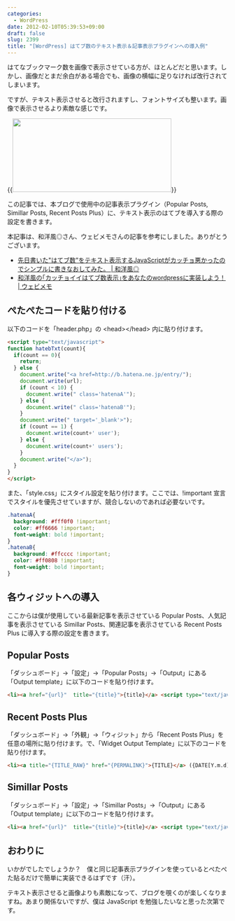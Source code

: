 ```yaml
---
categories:
  - WordPress
date: 2012-02-10T05:39:53+09:00
draft: false
slug: 2399
title: "[WordPress] はてブ数のテキスト表示＆記事表示プラグインへの導入例"
---
```


はてなブックマーク数を画像で表示させている方が、ほとんどだと思います。しかし、画像だとまだ余白がある場合でも、画像の横幅に足りなければ改行されてしまいます。

ですが、テキスト表示させると改行されますし、フォントサイズも整います。画像で表示させるより素敵な感じです。

{{<img alt="" src="/images/2012/02/2399_1.png" width="363" height="168">}}

この記事では、本ブログで使用中の記事表示プラグイン（Popular Posts, Simillar Posts, Recent Posts Plus）に、テキスト表示のはてブを導入する際の設定を書きます。

本記事は、和洋風◎さん、ウェビメモさんの記事を参考にしました。ありがとうございます。

* [先日書いた"はてブ数"をテキスト表示するJavaScriptがカッチョ悪かったのでシンプルに書きなおしてみた。 | 和洋風◎](http://wayohoo.com/programming/javascript/new-hatena-bookmarks-count-text-view-code.html)
* [和洋風の｢カッチョイイはてブ数表示｣をあなたのwordpressに実装しよう！ | ウェビメモ](http://webimemo.com/wordpress/46)

## ぺたぺたコードを貼り付ける

以下のコードを「header.php」の &lt;head&gt;&lt;/head&gt; 内に貼り付けます。

```html
<script type="text/javascript">
function hatebTxt(count){
  if(count == 0){
    return;
  } else {
    document.write("<a href=http://b.hatena.ne.jp/entry/");
    document.write(url);
    if (count < 10) {
      document.write(" class='hatenaA'");
    } else {
      document.write(" class='hatenaB'");
    }
    document.write(" target='_blank'>");
    if (count == 1) {
      document.write(count+' user');
    } else {
      document.write(count+' users');
    }
    document.write("</a>");
  }
}
</script>
```

また、「style.css」にスタイル設定を貼り付けます。ここでは、!important 宣言でスタイルを優先させていますが、競合しないのであれば必要ないです。

```css
.hatenaA{
  background: #fff0f0 !important;
  color: #ff6666 !important;
  font-weight: bold !important;
}
.hatenaB{
  background: #ffcccc !important;
  color: #ff0808 !important;
  font-weight: bold !important;
}
```

## 各ウィジットへの導入

ここからは僕が使用している最新記事を表示させている Popular Posts、人気記事を表示させている Simillar Posts、関連記事を表示させている Recent Posts Plus に導入する際の設定を書きます。

## Popular Posts

「ダッシュボード」→「設定」→「Popular Posts」→「Output」にある「Output template」に以下のコードを貼り付けます。

```html
<li><a href="{url}"  title="{title}">{title}</a> <script type="text/javascript">var url = "{url}";</script><script src="http://api.b.st-hatena.com/entry.count?url={url}&amp;callback=hatebTxt"></script></li>
```

## Recent Posts Plus

「ダッシュボード」→「外観」→「ウィジット」から「Recent Posts Plus」を任意の場所に貼り付けます。で、「Widget Output Template」に以下のコードを貼り付けます。

```html
<li><a title="{TITLE_RAW}" href="{PERMALINK}">{TITLE}</a> ({DATE[Y.m.d]}) <script type="text/javascript">var url = "{PERMALINK}";</script><script src="http://api.b.st-hatena.com/entry.count?url={PERMALINK}&amp;callback=hatebTxt"></script></li>
```

## Simillar Posts

「ダッシュボード」→「設定」→「Simillar Posts」→「Output」にある「Output template」に以下のコードを貼り付けます。

```html
<li><a href="{url}"  title="{title}">{title}</a> <script type="text/javascript">var url = "{url}";</script><script src="http://api.b.st-hatena.com/entry.count?url={url}&amp;callback=hatebTxt"></script></li>
```

## おわりに

いかがでしたでしょうか？　僕と同じ記事表示プラグインを使っているとぺたぺた貼るだけで簡単に実装できるはずです（汗）。

テキスト表示させると画像よりも素敵になって、ブログを覗くのが楽しくなりますね。あまり関係ないですが、僕は JavaScript を勉強したいなと思った次第です。

